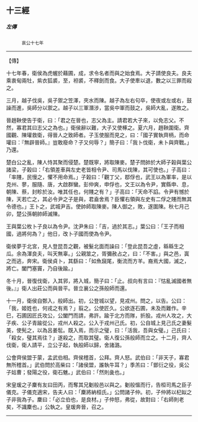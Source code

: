 

## 十三經

##### 左傳
　　　`哀公十七年`

* * *

【傳】

十七年春，衛侯為虎幄於藉圃，成，求令名者而與之始食焉。大子請使良夫。良夫乘衷甸兩牡，紫衣狐裘，至，袒裘，不釋劍而食。大子使牽以退，數之以三罪而殺之。

三月，越子伐吳，吳子禦之笠澤，夾水而陳。越子為左右句卒，使夜或左或右，鼓譟而進，吳師分以禦之。越子以三軍潛涉，當吳中軍而鼓之，吳師大亂，遂敗之。

晉趙鞅使告于衛，曰：「君之在晉也，志父為主。請君若大子來，以免志父。不然，寡君其曰志父之為也。」衛侯辭以難，大子又使椓之。夏六月，趙鞅圍衛。齊國觀、陳瓘救衛，得晉人之致師者。子玉使服而見之，曰：「國子實執齊柄，而命瓘曰：『無辟晉師。』豈敢廢命？子又何辱？」簡子曰：「我卜伐衛，未卜與齊戰。」乃還。

楚白公之亂，陳人恃其聚而侵楚。楚既寧，將取陳麥。楚子問帥於大師子榖與葉公諸梁，子榖曰：「右領差車與左史老皆相令尹、司馬以伐陳，其可使也。」子高曰：「率賤，民慢之，懼不用命焉。」子榖曰：「觀丁父，鄀俘也，武王以為軍率，是以克州、蓼，服隨、唐，大啟群蠻。彭仲爽，申俘也，文王以為令尹，實縣申、息，朝陳、蔡，封畛於汝。唯其任也，何賤之有？」子高曰：「天命不諂。令尹有憾於陳，天若亡之，其必令尹之子是與，君盍舍焉？臣懼右領與左史有二俘之賤而無其令德也。」王卜之，武城尹吉。使帥師取陳麥。陳人御之，敗，遂圍陳。秋七月己卯，楚公孫朝帥師滅陳。

王與葉公枚卜子良以為令尹。沈尹朱曰：「吉，過於其志。」葉公曰：「王子而相國，過將何為？」他日，改卜子國而使為令尹。

衛侯夢于北宮，見人登昆吾之觀，被髮北面而譟曰：「登此昆吾之虛，緜緜生之瓜。余為渾良夫，叫天無辜。」公親筮之，胥彌赦占之，曰：「不害。」與之邑，寘之而逃，奔宋。衛侯貞卜，其繇曰：「如魚竀尾，衡流而方羊。裔焉大國，滅之，將亡。闔門塞竇，乃自後踰。」

冬十月，晉復伐衛，入其郛，將入城，簡子曰：「止。叔向有言曰：『怙亂滅國者無後。』」衛人出莊公而與晉平。晉立襄公之孫般師而還。

十一月，衛侯自鄄入，般師出。初，公登城以望，見戎州。問之，以告。公曰：「我，姬姓也，何戎之有焉？」翦之。公使匠久。公欲逐石圃，未及而難作。辛巳，石圃因匠氏攻公，公闔門而請，弗許。踰于北方而隊，折股。戎州人攻之，大子疾、公子青踰從公，戎州人殺之。公入于戎州己氏。初，公自城上見己氏之妻髮美，使髡之，以為呂姜髢。既入焉，而示之璧，曰：「活我，吾與女璧。」己氏曰：「殺女，璧其焉往？」遂殺之，而取其璧。衛人復公孫般師而立之。十二月，齊人伐衛，衛人請平，立公子起，執般師以歸，舍諸潞。

公會齊侯盟于蒙，孟武伯相。齊侯稽首，公拜。齊人怒。武伯曰：「非天子，寡君無所稽首。」武伯問於高柴曰：「諸侯盟，誰執牛耳？」季羔曰：「鄫衍之役，吳公子姑曹；發陽之役，衛石魋。」武伯曰：「然則彘也。」

宋皇瑗之子麇有友曰田丙，而奪其兄劖般邑以與之。劖般慍而行，告桓司馬之臣子儀克。子儀克適宋，告夫人曰：「麇將納桓氏。」公問諸子仲。初，子仲將以杞姒之子非我為子。麇曰：「必立伯也，是良材。」子仲怒，弗從，故對曰：「右師則老矣，不識麇也。」公執之。皇瑗奔晉，召之。

* * *

